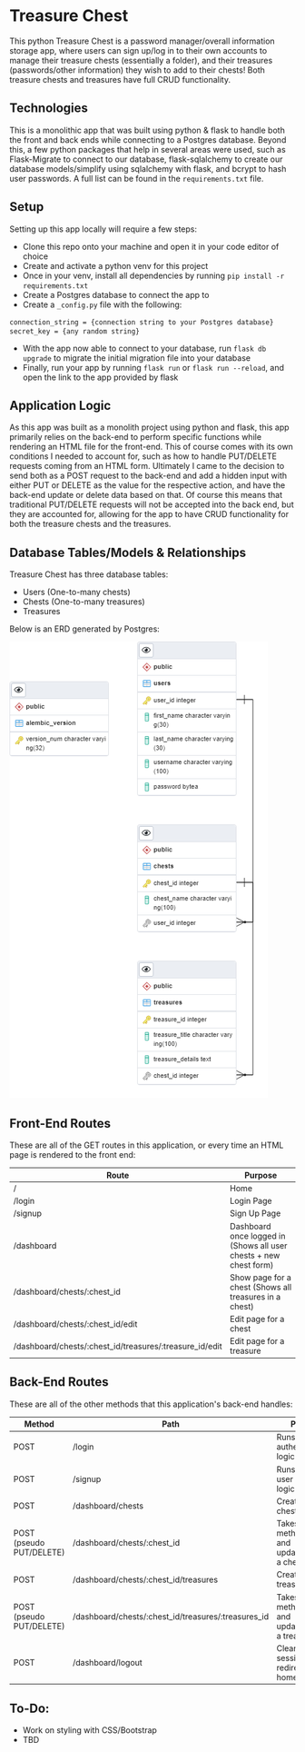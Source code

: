 # Treasure Chest
This python Treasure Chest is a password manager/overall information storage app, where users can sign up/log in to their own accounts to manage their treasure chests 
(essentially a folder), and their treasures (passwords/other information) they wish to add to their chests! Both treasure chests and treasures have full CRUD functionality.

## Technologies
This is a monolithic app that was built using python & flask to handle both the front and back ends while connecting to a Postgres database. 
Beyond this, a few python packages that help in several areas were used, such as Flask-Migrate to connect to our database, flask-sqlalchemy to create our database
models/simplify using sqlalchemy with flask, and bcrypt to hash user passwords. A full list can be found in the `requirements.txt` file.

## Setup
Setting up this app locally will require a few steps:
- Clone this repo onto your machine and open it in your code editor of choice
- Create and activate a python venv for this project
- Once in your venv, install all dependencies by running `pip install -r requirements.txt`
- Create a Postgres database to connect the app to
- Create a `_config.py` file with the following:
```
connection_string = {connection string to your Postgres database}
secret_key = {any random string}
```
- With the app now able to connect to your database, run `flask db upgrade` to migrate the initial migration file into your database
- Finally, run your app by running `flask run` or `flask run --reload`, and open the link to the app provided by flask

## Application Logic
As this app was built as a monolith project using python and flask, this app primarily relies on the back-end to perform specific functions while rendering an HTML file for the 
front-end. This of course comes with its own conditions I needed to account for, such as how to handle PUT/DELETE requests coming from an HTML form. Ultimately I came to the decision 
to send both as a POST request to the back-end and add a hidden input with either PUT or DELETE as the value for the respective action, and have the back-end update or delete data
based on that. Of course this means that traditional PUT/DELETE requests will not be accepted into the back end, but they are accounted for, allowing for the app to have CRUD
functionality for both the treasure chests and the treasures.

## Database Tables/Models & Relationships
Treasure Chest has three database tables:
- Users (One-to-many chests)
- Chests (One-to-many treasures)
- Treasures

Below is an ERD generated by Postgres:

![Database ERD](/documentation/Database%20ERD.png)

## Front-End Routes
These are all of the GET routes in this application, or every time an HTML page is rendered to the front end:

| Route | Purpose |
| ----- | ----- |
| / | Home |
| /login | Login Page |
| /signup | Sign Up Page |
| /dashboard | Dashboard once logged in (Shows all user chests + new chest form) |
| /dashboard/chests/:chest_id | Show page for a chest (Shows all treasures in a chest) |
| /dashboard/chests/:chest_id/edit | Edit page for a chest |
| /dashboard/chests/:chest_id/treasures/:treasure_id/edit | Edit page for a treasure |

## Back-End Routes
These are all of the other methods that this application's back-end handles:

| Method | Path | Purpose |
| ----- | ------ | ------ |
| POST | /login | Runs user authentication logic |
| POST | /signup | Runs first time user signup logic |
| POST | /dashboard/chests | Creates a new chest |
| POST (pseudo PUT/DELETE) | /dashboard/chests/:chest_id | Takes in method sent and updates/deletes a chest |
| POST | /dashboard/chests/:chest_id/treasures | Creates a new treasure |
| POST (pseudo PUT/DELETE) | /dashboard/chests/:chest_id/treasures/:treasures_id | Takes in method sent and updates/deletes a treasure |
| POST | /dashboard/logout | Clears user session and redirects to home |

## To-Do:
- Work on styling with CSS/Bootstrap
- TBD